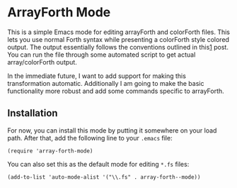 # ArrayForth Mode

This is a simple Emacs mode for editing arrayForth and colorForth files. This lets you use normal Forth syntax while presenting a colorForth style colored output. The output essentially follows the conventions outlined in this[1] post. You can run the file through some automated script to get actual array/colorForth output.

[1]: http://www.strangegizmo.com/forth/ColorForth/msg00209.html

In the immediate future, I want to add support for making this transformation automatic. Additionally I am going to make the basic functionality more robust and add some commands specific to arrayForth.

## Installation

For now, you can install this mode by putting it somewhere on your load path. After that, add the following line to your `.emacs` file:

    (require 'array-forth-mode)
    
You can also set this as the default mode for editing `*.fs` files:

    (add-to-list 'auto-mode-alist '("\\.fs" . array-forth--mode))
